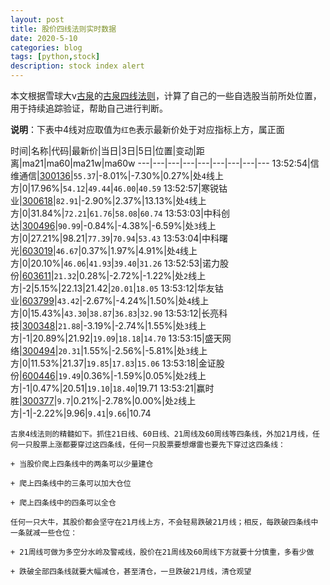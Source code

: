 ```yaml
---
layout: post
title: 股价四线法则实时数据
date: 2020-5-10
categories: blog
tags: [python,stock]
description: stock index alert
---
```



本文根据雪球大v[古泉](https://xueqiu.com/u/7148646888)的[古泉四线法则](https://xueqiu.com/7148646888/130498192)，计算了自己的一些自选股当前所处位置，用于持续追踪验证，帮助自己进行判断。

**说明**：下表中4线对应取值为`红色`表示最新价处于对应指标上方，属正面

时间|名称|代码|最新价|当日|3日|5日|位置|变动|距离|ma21|ma60|ma21w|ma60w
---|---|---|---|---|---|---|---|---
13:52:54|信维通信|[300136](https://xueqiu.com/S/SZ300136)|`55.37`|-8.01%|-7.30%|0.27%|处`4`线上方|0|17.96%|`54.12`|`49.44`|`46.00`|`40.59`
13:52:57|寒锐钴业|[300618](https://xueqiu.com/S/SZ300618)|`82.91`|-2.90%|2.37%|13.13%|处`4`线上方|0|31.84%|`72.21`|`61.76`|`58.08`|`60.74`
13:53:03|中科创达|[300496](https://xueqiu.com/S/SZ300496)|`90.99`|-0.84%|-4.38%|-6.59%|处`3`线上方|0|27.21%|98.21|`77.39`|`70.94`|`53.43`
13:53:04|中科曙光|[603019](https://xueqiu.com/S/SH603019)|`46.67`|0.37%|1.97%|4.91%|处`4`线上方|0|20.10%|`46.06`|`41.93`|`39.40`|`31.26`
13:52:53|诺力股份|[603611](https://xueqiu.com/S/SH603611)|`21.32`|0.28%|-2.72%|-1.22%|处`2`线上方|-2|5.15%|22.13|21.42|`20.01`|`18.05`
13:53:12|华友钴业|[603799](https://xueqiu.com/S/SH603799)|`43.42`|-2.67%|-4.24%|1.50%|处`4`线上方|0|15.43%|`43.30`|`38.87`|`36.83`|`32.90`
13:53:12|长亮科技|[300348](https://xueqiu.com/S/SZ300348)|`21.88`|-3.19%|-2.74%|1.55%|处`3`线上方|-1|20.89%|21.92|`19.09`|`18.18`|`14.70`
13:53:15|盛天网络|[300494](https://xueqiu.com/S/SZ300494)|`20.31`|1.55%|-2.56%|-5.81%|处`3`线上方|0|11.53%|21.37|`19.85`|`17.83`|`15.06`
13:53:18|金证股份|[600446](https://xueqiu.com/S/SH600446)|`19.49`|0.36%|-1.59%|0.05%|处`2`线上方|-1|0.47%|20.51|`19.10`|`18.40`|19.71
13:53:21|赢时胜|[300377](https://xueqiu.com/S/SZ300377)|`9.7`|0.21%|-2.78%|0.00%|处`2`线上方|-1|-2.22%|9.96|`9.41`|`9.66`|10.74

```
古泉4线法则的精髓如下。抓住21日线、60日线、21周线及60周线等四条线，外加21月线，任何一只股票上涨都要穿过这四条线，任何一只股票要想爆雷也要先下穿过这四条线：

+ 当股价爬上四条线中的两条可以少量建仓

+ 爬上四条线中的三条可以加大仓位

+ 爬上四条线中的四条可以全仓

任何一只大牛，其股价都会坚守在21月线上方，不会轻易跌破21月线；相反，每跌破四条线中一条就减一些仓位：

+ 21周线可做为多空分水岭及警戒线，股价在21周线及60周线下方就要十分慎重，多看少做

+ 跌破全部四条线就要大幅减仓，甚至清仓，一旦跌破21月线，清仓观望
```